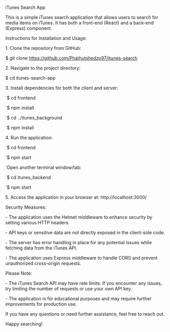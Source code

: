 iTunes Search App


This is a simple iTunes search application that allows users to search for media items on iTunes. It has both a front-end (React) and a back-end (Express) component.


Instructions for Installation and Usage:


1\. Clone the repository from GitHub:


$ git clone https://github.com/Phathutshedzo97/itunes-search


2\. Navigate to the project directory:


$ cd itunes-search-app


3\. Install dependencies for both the client and server:


`$ cd frontend


`$ npm install


`$ cd ../itunes_background


`$ npm install


4\. Run the application:


`$ cd frontend


`$ npm start


`Open another terminal window/tab:


`$ cd itunes_backend


`$ npm start


5\. Access the application in your browser at: http://localhost:3000/


Security Measures:


\- The application uses the Helmet middleware to enhance security by setting various HTTP headers.


\- API keys or sensitive data are not directly exposed in the client-side code.


\- The server has error handling in place for any potential issues while fetching data from the iTunes API.


\- The application uses Express middleware to handle CORS and prevent unauthorized cross-origin requests.


Please Note:


\- The iTunes Search API may have rate limits. If you encounter any issues, try limiting the number of requests or use your own API key.


\- The application is for educational purposes and may require further improvements for production use.


If you have any questions or need further assistance, feel free to reach out.


Happy searching!
